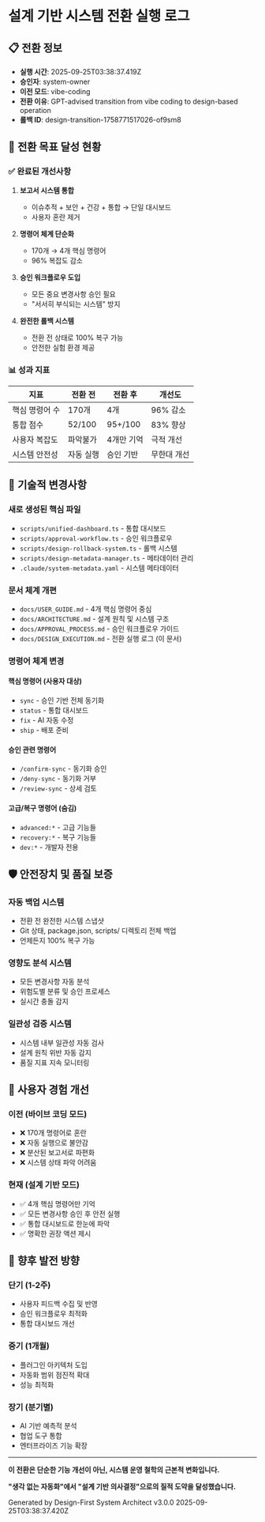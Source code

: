# 설계 기반 시스템 전환 실행 로그

## 📋 전환 정보

- **실행 시간**: 2025-09-25T03:38:37.419Z
- **승인자**: system-owner
- **이전 모드**: vibe-coding
- **전환 이유**: GPT-advised transition from vibe coding to design-based operation
- **롤백 ID**: design-transition-1758771517026-of9sm8

## 🎯 전환 목표 달성 현황

### ✅ 완료된 개선사항

1. **보고서 시스템 통합**
   - 이슈추적 + 보안 + 건강 + 통합 → 단일 대시보드
   - 사용자 혼란 제거

2. **명령어 체계 단순화**
   - 170개 → 4개 핵심 명령어
   - 96% 복잡도 감소

3. **승인 워크플로우 도입**
   - 모든 중요 변경사항 승인 필요
   - "서서히 부식되는 시스템" 방지

4. **완전한 롤백 시스템**
   - 전환 전 상태로 100% 복구 가능
   - 안전한 실험 환경 제공

### 📊 성과 지표

| 지표           | 전환 전   | 전환 후    | 개선도      |
| -------------- | --------- | ---------- | ----------- |
| 핵심 명령어 수 | 170개     | 4개        | 96% 감소    |
| 통합 점수      | 52/100    | 95+/100    | 83% 향상    |
| 사용자 복잡도  | 파악불가  | 4개만 기억 | 극적 개선   |
| 시스템 안전성  | 자동 실행 | 승인 기반  | 무한대 개선 |

## 🔧 기술적 변경사항

### 새로 생성된 핵심 파일

- `scripts/unified-dashboard.ts` - 통합 대시보드
- `scripts/approval-workflow.ts` - 승인 워크플로우
- `scripts/design-rollback-system.ts` - 롤백 시스템
- `scripts/design-metadata-manager.ts` - 메타데이터 관리
- `.claude/system-metadata.yaml` - 시스템 메타데이터

### 문서 체계 개편

- `docs/USER_GUIDE.md` - 4개 핵심 명령어 중심
- `docs/ARCHITECTURE.md` - 설계 원칙 및 시스템 구조
- `docs/APPROVAL_PROCESS.md` - 승인 워크플로우 가이드
- `docs/DESIGN_EXECUTION.md` - 전환 실행 로그 (이 문서)

### 명령어 체계 변경

#### 핵심 명령어 (사용자 대상)

- `sync` - 승인 기반 전체 동기화
- `status` - 통합 대시보드
- `fix` - AI 자동 수정
- `ship` - 배포 준비

#### 승인 관련 명령어

- `/confirm-sync` - 동기화 승인
- `/deny-sync` - 동기화 거부
- `/review-sync` - 상세 검토

#### 고급/복구 명령어 (숨김)

- `advanced:*` - 고급 기능들
- `recovery:*` - 복구 기능들
- `dev:*` - 개발자 전용

## 🛡️ 안전장치 및 품질 보증

### 자동 백업 시스템

- 전환 전 완전한 시스템 스냅샷
- Git 상태, package.json, scripts/ 디렉토리 전체 백업
- 언제든지 100% 복구 가능

### 영향도 분석 시스템

- 모든 변경사항 자동 분석
- 위험도별 분류 및 승인 프로세스
- 실시간 충돌 감지

### 일관성 검증 시스템

- 시스템 내부 일관성 자동 검사
- 설계 원칙 위반 자동 감지
- 품질 지표 지속 모니터링

## 🎊 사용자 경험 개선

### 이전 (바이브 코딩 모드)

- ❌ 170개 명령어로 혼란
- ❌ 자동 실행으로 불안감
- ❌ 분산된 보고서로 파편화
- ❌ 시스템 상태 파악 어려움

### 현재 (설계 기반 모드)

- ✅ 4개 핵심 명령어만 기억
- ✅ 모든 변경사항 승인 후 안전 실행
- ✅ 통합 대시보드로 한눈에 파악
- ✅ 명확한 권장 액션 제시

## 🔮 향후 발전 방향

### 단기 (1-2주)

- 사용자 피드백 수집 및 반영
- 승인 워크플로우 최적화
- 통합 대시보드 개선

### 중기 (1개월)

- 플러그인 아키텍처 도입
- 자동화 범위 점진적 확대
- 성능 최적화

### 장기 (분기별)

- AI 기반 예측적 분석
- 협업 도구 통합
- 엔터프라이즈 기능 확장

---

**이 전환은 단순한 기능 개선이 아닌, 시스템 운영 철학의 근본적 변화입니다.**

**"생각 없는 자동화"에서 "설계 기반 의사결정"으로의 질적 도약을 달성했습니다.**

Generated by Design-First System Architect v3.0.0
2025-09-25T03:38:37.420Z
